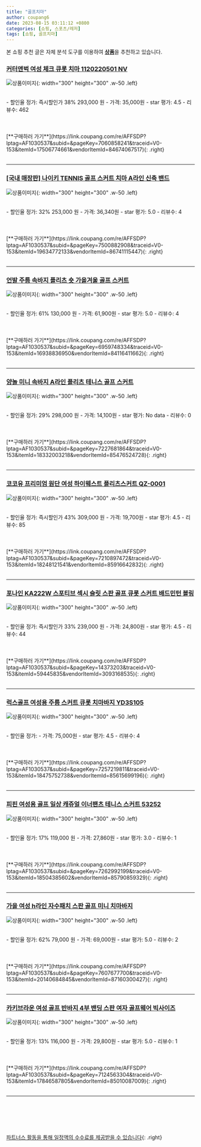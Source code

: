 ```yaml
---
title: "골프치마"
author: coupang6
date: 2023-08-15 03:11:12 +0800
categories: [쇼핑, 스포츠/레저]
tags: [쇼핑, 골프치마]
---
```


본 쇼핑 추천 글은 자체 분석 도구를 이용하여 [**상품**](https://link.coupang.com/a/bao1ui)을 추천하고 있습니다.

### [커터앤벅 여성 체크 큐롯 치마 1120220501 NV](https://link.coupang.com/re/AFFSDP?lptag=AF1030537&subid=&pageKey=7060858241&traceid=V0-153&itemId=17506774661&vendorItemId=84674067517)

![상품이미지](https://thumbnail6.coupangcdn.com/thumbnails/remote/230x230ex/image/vendor_inventory/af7b/7b844d1a17a3ef7dd87ae26340c0990d9e7d189e0b540db7415ce9e7e2ff.JPG){: width="300" height="300" .w-50 .left}


<br>
- 할인율 정가: 즉시할인가 38%  293,000   원
- 가격: 35,000원
- star 평가: 4.5
- 리뷰수: 462
<br>
<br>
<br>
<br>
[**구매하러 가기**](https://link.coupang.com/re/AFFSDP?lptag=AF1030537&subid=&pageKey=7060858241&traceid=V0-153&itemId=17506774661&vendorItemId=84674067517){: .right}
<br>
<br>

---

### [[국내 매장판] 나이키 TENNIS 골프 스커트 치마 A라인 신축 밴드](https://link.coupang.com/re/AFFSDP?lptag=AF1030537&subid=&pageKey=7500882908&traceid=V0-153&itemId=19634772133&vendorItemId=86741115447)

![상품이미지](https://thumbnail7.coupangcdn.com/thumbnails/remote/230x230ex/image/vendor_inventory/49b2/020ef3244dc193bea3b7b479252da6cc86d231d53afbeca2d8d136df789e.jpg){: width="300" height="300" .w-50 .left}


<br>
- 할인율 정가: 32%  253,000   원
- 가격: 36,340원
- star 평가: 5.0
- 리뷰수: 4
<br>
<br>
<br>
<br>
[**구매하러 가기**](https://link.coupang.com/re/AFFSDP?lptag=AF1030537&subid=&pageKey=7500882908&traceid=V0-153&itemId=19634772133&vendorItemId=86741115447){: .right}
<br>
<br>

---

### [언발 주름 속바지 플리츠 숏 가을겨울 골프 스커트](https://link.coupang.com/re/AFFSDP?lptag=AF1030537&subid=&pageKey=6959748334&traceid=V0-153&itemId=16938836950&vendorItemId=84116411662)

![상품이미지](https://thumbnail8.coupangcdn.com/thumbnails/remote/230x230ex/image/vendor_inventory/8c2c/4b3a201f380cc4817f4d629595b04504540dbd6e05d00246065ede01d178.jpg){: width="300" height="300" .w-50 .left}


<br>
- 할인율 정가: 61%  130,000   원
- 가격: 61,900원
- star 평가: 5.0
- 리뷰수: 4
<br>
<br>
<br>
<br>
[**구매하러 가기**](https://link.coupang.com/re/AFFSDP?lptag=AF1030537&subid=&pageKey=6959748334&traceid=V0-153&itemId=16938836950&vendorItemId=84116411662){: .right}
<br>
<br>

---

### [양놀 미니 속바지 A라인 플리츠 테니스 골프 스커트](https://link.coupang.com/re/AFFSDP?lptag=AF1030537&subid=&pageKey=7227681864&traceid=V0-153&itemId=18332003218&vendorItemId=85476524728)

![상품이미지](https://thumbnail9.coupangcdn.com/thumbnails/remote/230x230ex/image/rs_quotation_api/hhkxxcj6/3c54297cd30f469fad0ce7f4a12e5adf.jpg){: width="300" height="300" .w-50 .left}


<br>
- 할인율 정가: 29%  298,000   원
- 가격: 14,100원
- star 평가: No data
- 리뷰수: 0
<br>
<br>
<br>
<br>
[**구매하러 가기**](https://link.coupang.com/re/AFFSDP?lptag=AF1030537&subid=&pageKey=7227681864&traceid=V0-153&itemId=18332003218&vendorItemId=85476524728){: .right}
<br>
<br>

---

### [코코유 프리미엄 원단 여성 하이웨스트 플리츠스커트 QZ-0001](https://link.coupang.com/re/AFFSDP?lptag=AF1030537&subid=&pageKey=7210897472&traceid=V0-153&itemId=18248121541&vendorItemId=85916642832)

![상품이미지](https://thumbnail10.coupangcdn.com/thumbnails/remote/230x230ex/image/vendor_inventory/df08/8b5c4e2a853f50770ac30f3d798a778ed8bd8bf0c5c7beb18a0a9d4e9e8b.jpg){: width="300" height="300" .w-50 .left}


<br>
- 할인율 정가: 즉시할인가 43%  309,000   원
- 가격: 19,700원
- star 평가: 4.5
- 리뷰수: 85
<br>
<br>
<br>
<br>
[**구매하러 가기**](https://link.coupang.com/re/AFFSDP?lptag=AF1030537&subid=&pageKey=7210897472&traceid=V0-153&itemId=18248121541&vendorItemId=85916642832){: .right}
<br>
<br>

---

### [포나인 KA222W 스포티브 섹시 슬릿 스판 골프 큐롯 스커트 배드민턴 볼링](https://link.coupang.com/re/AFFSDP?lptag=AF1030537&subid=&pageKey=14373203&traceid=V0-153&itemId=59445835&vendorItemId=3093168535)

![상품이미지](https://thumbnail6.coupangcdn.com/thumbnails/remote/230x230ex/image/vendor_inventory/79ab/2f4bd159e4f2b31469620f308c14d062f43e9063a5cda768e6fcffd0a300.jpg){: width="300" height="300" .w-50 .left}


<br>
- 할인율 정가: 즉시할인가 33%  239,000   원
- 가격: 24,800원
- star 평가: 4.5
- 리뷰수: 44
<br>
<br>
<br>
<br>
[**구매하러 가기**](https://link.coupang.com/re/AFFSDP?lptag=AF1030537&subid=&pageKey=14373203&traceid=V0-153&itemId=59445835&vendorItemId=3093168535){: .right}
<br>
<br>

---

### [럭스골프 여성용 주름 스커트 큐롯 치마바지 YD3S105](https://link.coupang.com/re/AFFSDP?lptag=AF1030537&subid=&pageKey=7257219811&traceid=V0-153&itemId=18475752738&vendorItemId=85615699196)

![상품이미지](https://thumbnail7.coupangcdn.com/thumbnails/remote/230x230ex/image/retail/images/2023/04/10/10/9/bda49445-91da-4630-a879-fe71c28a2928.jpg){: width="300" height="300" .w-50 .left}


<br>
- 할인율 정가: 
- 가격: 75,000원
- star 평가: 4.5
- 리뷰수: 4
<br>
<br>
<br>
<br>
[**구매하러 가기**](https://link.coupang.com/re/AFFSDP?lptag=AF1030537&subid=&pageKey=7257219811&traceid=V0-153&itemId=18475752738&vendorItemId=85615699196){: .right}
<br>
<br>

---

### [피핀 여성용 골프 일상 캐쥬얼 이너팬츠 테니스 스커트 53252](https://link.coupang.com/re/AFFSDP?lptag=AF1030537&subid=&pageKey=7262992199&traceid=V0-153&itemId=18504385602&vendorItemId=85790859329)

![상품이미지](https://thumbnail8.coupangcdn.com/thumbnails/remote/230x230ex/image/rs_quotation_api/xmlaplwc/2308e5641cfc42b7bad7a76a38bb6511.jpg){: width="300" height="300" .w-50 .left}


<br>
- 할인율 정가: 17%  119,000   원
- 가격: 27,860원
- star 평가: 3.0
- 리뷰수: 1
<br>
<br>
<br>
<br>
[**구매하러 가기**](https://link.coupang.com/re/AFFSDP?lptag=AF1030537&subid=&pageKey=7262992199&traceid=V0-153&itemId=18504385602&vendorItemId=85790859329){: .right}
<br>
<br>

---

### [가을 여성 h라인 자수패치 스판 골프 미니 치마바지](https://link.coupang.com/re/AFFSDP?lptag=AF1030537&subid=&pageKey=7607677700&traceid=V0-153&itemId=20140684845&vendorItemId=87160300427)

![상품이미지](https://thumbnail7.coupangcdn.com/thumbnails/remote/230x230ex/image/vendor_inventory/b284/80596ac5b2a71cd44330346a1f047ed1ef11ae84284dea539800f3b96d2e.jpg){: width="300" height="300" .w-50 .left}


<br>
- 할인율 정가: 62%  79,000   원
- 가격: 69,000원
- star 평가: 5.0
- 리뷰수: 2
<br>
<br>
<br>
<br>
[**구매하러 가기**](https://link.coupang.com/re/AFFSDP?lptag=AF1030537&subid=&pageKey=7607677700&traceid=V0-153&itemId=20140684845&vendorItemId=87160300427){: .right}
<br>
<br>

---

### [카키브라운 여성 골프 반바지 4부 밴딩 스판 여자 골프웨어 빅사이즈](https://link.coupang.com/re/AFFSDP?lptag=AF1030537&subid=&pageKey=7124563304&traceid=V0-153&itemId=17846587805&vendorItemId=85010087009)

![상품이미지](https://thumbnail7.coupangcdn.com/thumbnails/remote/230x230ex/image/vendor_inventory/9307/cd0a43455f7361eab6d2a6f72de3c58f7017d7ce97aa185d411b94f82ed4.jpg){: width="300" height="300" .w-50 .left}


<br>
- 할인율 정가: 13%  116,000   원
- 가격: 29,800원
- star 평가: 5.0
- 리뷰수: 1
<br>
<br>
<br>
<br>
[**구매하러 가기**](https://link.coupang.com/re/AFFSDP?lptag=AF1030537&subid=&pageKey=7124563304&traceid=V0-153&itemId=17846587805&vendorItemId=85010087009){: .right}
<br>
<br>

---
<br><br><br><br><br> [파트너스 활동을 통해 일정액의 수수료를 제공받을 수 있습니다](https://link.coupang.com/a/bao1ui){: .right}